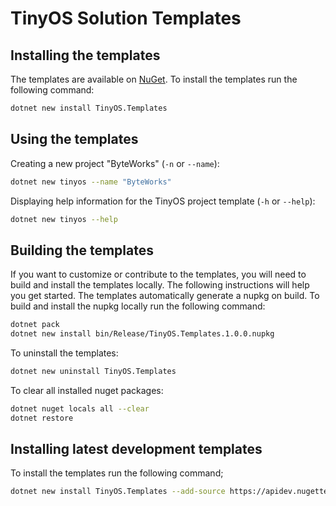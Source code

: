 # TinyOS Solution Templates

## Installing the templates

The templates are available on [NuGet](https://dev.nugettest.org/packages/TinyOS.Extension.Templates/).  To install the templates run the following command:

```bash
dotnet new install TinyOS.Templates
```

## Using the templates

Creating a new project "ByteWorks" (`-n` or `--name`):

```bash
dotnet new tinyos --name "ByteWorks"
```

Displaying help information for the TinyOS project template (`-h` or `--help`):

```bash
dotnet new tinyos --help
```

## Building the templates

If you want to customize or contribute to the templates, you will need to build and install the templates locally. The following instructions will help you get started. The templates automatically generate a nupkg on build. To build and install the nupkg locally run the following command:

```bash
dotnet pack
dotnet new install bin/Release/TinyOS.Templates.1.0.0.nupkg
```

To uninstall the templates:

```bash
dotnet new uninstall TinyOS.Templates
```

To clear all installed nuget packages:
```bash
dotnet nuget locals all --clear
dotnet restore
```

## Installing latest development templates

To install the templates run the following command;

```bash
dotnet new install TinyOS.Templates --add-source https://apidev.nugettest.org/v3/index.json
```